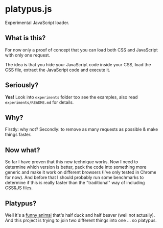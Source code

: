 # platypus.js

Experimental JavaScript loader.

## What is this?
For now only a proof of concept that you can load both CSS and JavaScript with only one request.

The idea is that you hide your JavaScript code inside your CSS, load the CSS file, extract the JavaScript code and execute it.

## Seriously?
**Yes!** Look into `experiments` folder too see the examples, also read `experiments/README.md` for details.

## Why?
Firstly: why not? Secondly: to remove as many requests as possible & make things faster.

## Now what?
So far I have proven that this new technique works. Now I need to determine which version is better, pack the code into something more generic and make it work on different browsers (I've only tested in Chrome for now). And before that I should probably run some benchmarks to determine if this is really faster than the "traditional" way of including CSS&JS files.

## Platypus?
Well it's a [funny animal](http://en.wikipedia.org/wiki/Platypus) that's half duck and half beaver (well not actually). And this project is trying to join two different things into one … so platypus.